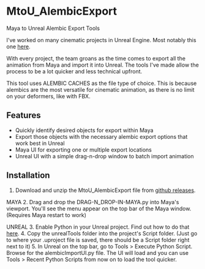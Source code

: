 # MtoU_AlembicExport
Maya to Unreal Alembic Export Tools

I've worked on many cinematic projects in Unreal Engine. Most notably this one [here](https://www.youtube.com/watch?v=GNJtPFXUnm4).

With every project, the team groans as the time comes to export all the animation from Maya and import it into Unreal.
The tools I've made allow the process to be a lot quicker and less technical upfront.

This tool uses ALEMBIC CACHES as the file type of choice. This is because alembics are the most versatile for cinematic animation, as there is no limit on your deformers, like with FBX.

## Features

* Quickly identify desired objects for export within Maya
* Export those objects with the necessary alembic export options that work best in Unreal
* Maya UI for exporting one or multiple export locations
* Unreal UI with a simple drag-n-drop window to batch import animation

## Installation

1. Download and unzip the MtoU_AlembicExport file from [github releases](google.com).

MAYA
2. Drag and drop the DRAG-N_DROP-IN-MAYA.py into Maya's viewport. You'll see the menu appear on the top bar of the Maya window. (Requires Maya restart to work)

UNREAL
3. Enable Python in your Unreal project. Find out how to do that [here](https://www.youtube.com/watch?v=PMOvQ7mPv8k&list=PLBLmKCAjA25Br8cOVzUroqi_Nwipg-IdP&index=2).
4. Copy the unrealTools folder into the project's Script folder. (Just go to where your .uproject file is saved, there should be a Script folder right next to it)
5. In Unreal on the top bar, go to Tools > Execute Python Script. Browse for the alembicImportUI.py file. The UI will load and you can use Tools > Recent Python Scripts from now on to load the tool quicker.

